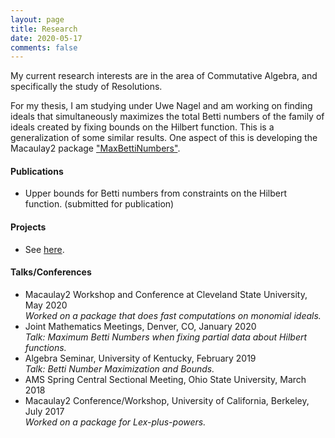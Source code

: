```yaml
---
layout: page
title: Research
date: 2020-05-17
comments: false
---
```

    
My current research interests are in the area of Commutative Algebra, and specifically the study of Resolutions.

For my thesis, I am studying under Uwe Nagel and am working on finding ideals that simultaneously maximizes the total Betti numbers of the family of ideals created by fixing bounds on the Hilbert function. This is a generalization of some similar results. One aspect of this is developing the Macaulay2 package ["MaxBettiNumbers"](https://jaywhite2357.github.io/MaxBettiNumbersProject/).

#### Publications
* Upper bounds for Betti numbers from constraints on the Hilbert function. (submitted for publication)

#### Projects
* See [here](https://jaywhite2357.github.io/projects/).

#### Talks/Conferences
* Macaulay2 Workshop and Conference at Cleveland State University, May 2020\
*Worked on a package that does fast computations on monomial ideals.*
* Joint Mathematics Meetings, Denver, CO, January 2020\
*Talk: Maximum Betti Numbers when fixing partial data about Hilbert functions.*
* Algebra Seminar, University of Kentucky, February 2019\
*Talk: Betti Number Maximization and Bounds.*
* AMS Spring Central Sectional Meeting, Ohio State University, March 2018
* Macaulay2 Conference/Workshop, University of California, Berkeley, July 2017\
*Worked on a package for Lex-plus-powers.*
